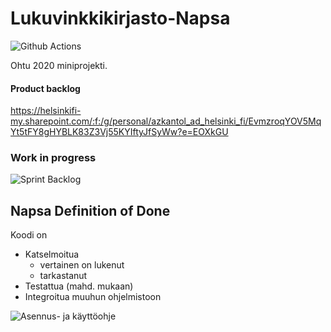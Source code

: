 # Lukuvinkkikirjasto-Napsa
![Github Actions](https://github.com/virtualakseli/Lukuvinkkikirjasto-Napsa/workflows/Java%20CI%20with%20Gradle/badge.svg)

Ohtu 2020 miniprojekti.

#### Product backlog 
https://helsinkifi-my.sharepoint.com/:f:/g/personal/azkantol_ad_helsinki_fi/EvmzroqYOV5MqYt5tFY8gHYBLK83Z3Vj55KYIftyJfSyWw?e=EOXkGU
### Work in progress
![Sprint Backlog](https://helsinkifi-my.sharepoint.com/:f:/g/personal/azkantol_ad_helsinki_fi/Elov5uQnXZxGgODWPGF1AmsB_QD0i7RYE0iCu-K0Np99lA?e=LOegIM)

## Napsa Definition of Done
Koodi on
- Katselmoitua
  - vertainen on lukenut
  - tarkastanut
- Testattua (mahd. mukaan)
- Integroitua muuhun ohjelmistoon

![Asennus- ja käyttöohje](https://github.com/VirtualAkseli/Lukuvinkkikirjasto-Napsa/)
